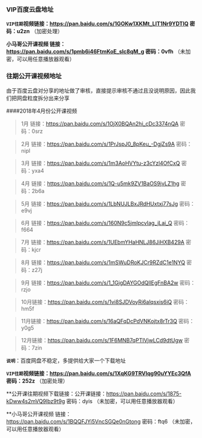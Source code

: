### VIP百度云盘地址
**`VIP往期`视频链接：https://pan.baidu.com/s/1GOKw1XKMt_LlT1Nr9YDTlQ 密码：u2zn** （加密处理）


**小马哥公开课视频 链接：https://pan.baidu.com/s/1pmb6i46FtmKoE_slc8qM_g 密码：0vfh** （未加密，可以用任意播放器观看）

### 往期公开课视频地址
由于百度云盘对分享的地址做了审核，直接提示审核不通过且没说明原因，因此我们把网盘粒度拆分出来分享

####2018年4月份公开课视频

>1月 链接：https://pan.baidu.com/s/1OjX0BQAn2hi_cDc3374nQA 密码：0srz 

>2月 链接：https://pan.baidu.com/s/1PrJspJ0_8pKeu_-DgjZs9A 密码：nipl 

>3月 链接：https://pan.baidu.com/s/1m3AoHVYtu-z3cYzl4OfCxQ 密码：yxa4 

>4月 链接：https://pan.baidu.com/s/1Q-u5mk9ZV1BaOS9jvLZ1hg 密码：2b6a 

>5月 链接：https://pan.baidu.com/s/1LbNUJLBxJRdHUxtxj77sJg 密码：e9vj 

>6月 链接：https://pan.baidu.com/s/160N9c5jmIpcvIag_jLai_Q 密码：f664 

>7月 链接：https://pan.baidu.com/s/1UEbmYHaHNLJ86JiHXB429A 密码：kjcr

>8月 链接：https://pan.baidu.com/s/1mSWuDRoKJCr9RZdC1e1NYQ 密码：z27j 

>9月 链接：https://pan.baidu.com/s/1_1GjgDAYGOdQIlEgFnBA2w 密码：rzjo

>10月链接：https://pan.baidu.com/s/1vi8SJDVoyRi6alqsxis6iQ 密码：hm5f 

>11月链接：https://pan.baidu.com/s/16aQFqDcPdVNKojtx8rTr3Q 密码：y0g5 

>12月链接：https://pan.baidu.com/s/1F6MNB7qPTIVjwLCd9dtUgw 密码：7zin 

 **`说明`**：百度网盘不稳定，多提供给大家一个下载地址

**`VIP往期`视频链接：https://pan.baidu.com/s/1XqKG9TRVIqg90uYYEc3QfA 密码：252z** （加密处理）

**公开课往期视频下载链接：公开课链接：https://pan.baidu.com/s/1875-kDww4s2mVQ9lbz9t9g 密码：dyis （未加密，可以用任意播放器观看）

**小马哥公开课视频 链接：https://pan.baidu.com/s/1BQQFJYi5VncSGQe0nGtong 密码：ftq6 （未加密，可以用任意播放器观看）